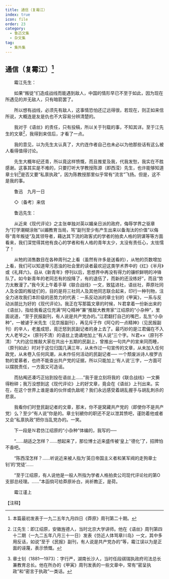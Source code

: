 ```yaml
---
title: 通信（复霉江）
index: true
icon: file
order: 23
category:
  - 鲁迅文集
  - 杂文集
tag:  
  - 集外集
---
```


## 通信（复霉江）[^①]

　　霉江先生：

　　如果“叛徒”们造成战线而能遇到敌人，中国的情形早已不至于如此，因为现在所遇见的并无敌人，只有暗箭罢了。

　　所以想有战线，必须先有敌人，这事情恐怕还辽远得很，若现在，则正如来信所说，大概连是友是仇也不大容易分辨清楚的。

　　我对于《语丝》的责任，只有投稿，所以关于刊载的事，不知其详。至于江先生的文章[^②]，我得到来信后，才看了一点。

　　我的意见，以为先生太认真了，大约连作者自己也未必以为他那些话有这么被人看得值得讨论。

　　先生大概年纪还青，所以竟这样愤慨，而且推爱及我，代我发愁，我实在不胜感谢。这事其实是不难的，只要打听大学教授陈源（即西滢）先生，也许能够知道章士钊[^③]是否又要“私禀执政”，因为陈教授那里似乎常有“流言”飞扬。但是，这不是我的事。

　　鲁迅　九月一日

　　◇〔备考〕来信

　　鲁迅先生：

　　从近来《现代评论》之主张单独对英以媚亲日派的政府，侮辱学界之驱章为“打学潮糊涂账”以媚教育当局，骂“副刊至少有产生出来以备淘汰的价值”以侮辱“青年叛徒”及其领导者，藉达其下流的政客式的学者的拍卖人格的阴谋等等方面看来，我们深觉得其他有良心的学者和有人格的青年太少，太没有责任心，太怯懦了！

　　从牠的消售数目在各种周刊之上看（虽然有许多是送看的），从牠的页数增加上看，我们可以知道卑污恶浊的社会里的读者最欢迎这类学术界中的《红》《半月》或《礼拜六》。自从《新青年》停刊以后，思想界中再没有得力的镰帜鲜明的冲锋队了。如今新青年的老同志有的投降了，有的退伍了，而新的还没练好”，而且“势力太散漫了。”我今天上午着手草《联合战线》一文，致猛进社，语丝社，莽原社同人及全国的叛徒们的，目的是将三社同人及其他同志联合起来，印行一种刊物，注全力进攻我们本阶级的恶势力的代表：一系反动派的章士钊的《甲寅》，一系与反动派朋比为好的《现代评论》。我正在写那篇文章的时候，Ｎ君拿着一份新出来的《语丝》，指给我看这位充满“阿Ｑ精神”兼“推敲大教育家”江绍原的“小杂种”，里面说道，“至于民报副刊，有人说是共产党办的。”江君翻打自己的嘴巴，乱生“小杂种”，一被谑于米先生（见京报副刊），再见斥于作《阿Ｑ的一点精神》（见民报副刊）的辛人，老羞成怒，竟迁怒到民副记者的身上去了。最巧妙的是江君偏在不入大人老爷之×（原刊不清）的语丝上诡谲地加上“有人说”三个字。Ｎ君××（原刊不清）“大约这位推敲大家在共出十五期的民副上，曾推出一句共产的宣来同而睡，（原刊如此）时对于这位归国几满三年，从未作过一句宣传的文章，从未加入任何政党，从未卷入任何风潮，从未作任何活动的民副记者── 一个颓废派诗人梭罗古勃的爱慕者，也终不能查出共产党的证据，所以只能加上‘有人说’三字，一方面可以摆脱责任，一方面又可造谣。

　　而拈阄还凑巧正拈到投在语丝上……”我于是立刻将我的《联合战线》一文撕得粉碎；我万没想到这《现代评论》上的好文章，竟会在《语丝》上刊出来。实在，在这个世界上谁是谁的伙伴或仇敌呢？我们永远感受着胡乱握手与胡乱刺杀的悲哀。

　　我看你们时登民副记者的文章，那末，你不是窝藏共产党的（即使你不是共产党）么？至少“有人说”你是的。章士钊褫你的职还不足以泄其愤吧，谨防着他或者又会“私禀执政”把你当乱党办的。一笑。

　　下一段是Ｎ君仿江绍原的“小杂种”体编的，我写的──

　　“……胡适之怎样？……想起来了，那位博士近来盛传被‘皇上’‘德化’了，招牌怕不香吧。

　　“陈西滢怎样？……听说近来被人指为‘英日帝国主义者和某军阀的走狗章士钊’的‘党徒’……

　　“至于江绍原，有人说他是一般人所指为学者人格拍卖公司现代评论社的第O支部总经理。……”本函倘可给莽原补白，尚祈教正，是荷。

　　霉江谨上

【注释】

[^①]: 本篇最初发表于一九二五年九月四日《莽原》周刊第二十期。

[^②]: 江先生：即江绍原，安徽旌德人，当时北京大学讲师。他在《语丝》周刊第四十二期（一九二五年八月三十一日）发表《仿近人体骂章川岛》一文，其中多用反话，如说“至于《民报》副刊，有人说是共产党办的”等，霉江误以为是正面的诬蔑，表示愤慨。

[^③]: 章士钊（1881—1973）：字行严，湖南长沙人，当时任段祺瑞执政府司法总长兼教育总长。他在所办的《甲寅》周刊发表的一些文章中，常有“密呈执政”和“密言于执政”一类话。
